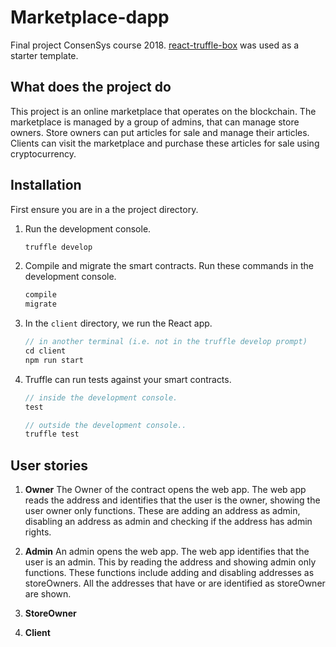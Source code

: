 # Marketplace-dapp
Final project ConsenSys course 2018. [react-truffle-box](https://github.com/truffle-box/react-box) was used as a starter template. 

## What does the project do
This project is an online marketplace that operates on the blockchain. The marketplace is managed by a group of admins, that can manage store owners. Store owners can put articles for sale and manage their articles. Clients can visit the marketplace and purchase these articles for sale using cryptocurrency.

## Installation

First ensure you are in a the project directory.

1. Run the development console.
    ```javascript
    truffle develop
    ```

2. Compile and migrate the smart contracts. Run these commands in the development console.
    ```javascript
    compile
    migrate
    ```

3. In the `client` directory, we run the React app. 
    ```javascript
    // in another terminal (i.e. not in the truffle develop prompt)
    cd client
    npm run start
    ```

4. Truffle can run tests against your smart contracts.
    ```javascript
    // inside the development console.
    test

    // outside the development console..
    truffle test
    ```

## User stories
1. **Owner**
The Owner of the contract opens the web app. The web app reads the address and identifies that the user is the owner, showing the user owner only functions. These are adding an address as admin, disabling an address as admin and checking if the address has admin rights.

2. **Admin**
An admin opens the web app. The web app identifies that the user is an admin. This by reading the address and showing admin only functions. These functions include adding and disabling addresses as storeOwners. All the addresses that have or are identified as storeOwner are shown.

3. **StoreOwner**

4. **Client**

